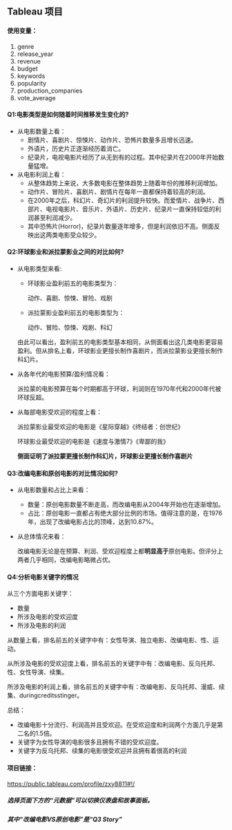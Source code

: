 ## Tableau 项目

#### 使用变量：

1. genre
2. release_year
3. revenue
4. budget
5. keywords
6. popularity
7. production_companies
8.  vote_average 

#### 	Q1:电影类型是如何随着时间推移发生变化的?

- 从电影数量上看：
  - 剧情片、喜剧片、惊悚片、动作片、恐怖片数量多且增长迅速。
  - 外语片，历史片正逐渐经历着消亡。
  - 纪录片，电视电影片经历了从无到有的过程。其中纪录片在2000年开始数量猛增。
- 从电影利润上看：
  - 从整体趋势上来说，大多数电影在整体趋势上随着年份的推移利润增加。
  - 动作片、冒险片、喜剧片、剧情片在每年一直都保持着较高的利润。
  - 在2000年之后，科幻片、奇幻片的利润提升较快。而爱情片、战争片、西部片、电视电影片、音乐片、外语片、历史片、纪录片一直保持较低的利润甚至利润减少。
  - 其中恐怖片(Horror)，纪录片数量逐年增多，但是利润依旧不高。侧面反映出这两类电影受众较少。

#### Q2:环球影业和派拉蒙影业之间的对比如何?

- 从电影类型来看:

  - 环球影业盈利前五的电影类型为：

    动作、喜剧、惊悚、冒险、戏剧

  - 派拉蒙影业盈利前五的电影类型为：

    动作、冒险、惊悚、戏剧、科幻

  由此可以看出，盈利前五的电影类型基本相同，从侧面看出这几类电影更容易盈利。但从排名上看，环球影业更擅长制作喜剧片，而派拉蒙影业更擅长制作科幻片。

- 从各年代的电影预算/盈利情况看：

  派拉蒙的电影预算在每个时期都高于环球，利润则在1970年代和2000年代被环球反超。

- 从每部电影受欢迎的程度上看：

  派拉蒙影业最受欢迎的电影是《星际穿越》《终结者：创世纪》

  环球影业最受欢迎的电影是《速度与激情7》《卑鄙的我》

  **侧面证明了派拉蒙更擅长制作科幻片，环球影业更擅长制作喜剧片**

####  Q3:改编电影和原创电影的对比情况如何?

- 从电影数量和占比上来看：

  - 数量：原创电影数量不断走高，而改编电影从2004年开始也在逐渐增加。
  - 占比：原创电影一直都占有绝大部分比例的市场。值得注意的是，在1976年，出现了改编电影占比的顶峰，达到10.87%。

- 从总体情况来看：

  改编电影无论是在预算、利润、受欢迎程度上都**明显高于**原创电影。但评分上两者几乎相同，改编电影略微占优。


#### Q4:分析电影关键字的情况

从三个方面电影关键字：

- 数量
- 所涉及电影的受欢迎度
- 所涉及电影的利润

从数量上看，排名前五的关键字中有：女性导演、独立电影、改编电影、性、运动。

从所涉及电影的受欢迎度上看，排名前五的关键字中有：改编电影、反乌托邦、性、女性导演、续集。

所涉及电影的利润上看，排名前五的关键字中有：改编电影、反乌托邦、漫威、续集、duringcreditsstinger。

总结：

- 改编电影十分流行、利润高并且受欢迎。在受欢迎度和利润两个方面几乎是第二名的1.5倍。
- 关键字为女性导演的电影很多且拥有不错的受欢迎度。
- 关键字为反乌托邦、续集的电影很受欢迎并且拥有着很高的利润

#### 项目链接：

https://public.tableau.com/profile/zxy8811#!/

##### 	选择页面下方的“元数据”可以切换仪表盘和故事面板。

##### 	其中“改编电影VS原创电影”是“Q3 Story”


​			
​		
​	
​	


​			
​		
​	
​	


​			
​		
​	


​			
​		
​	


​			
​		
​	